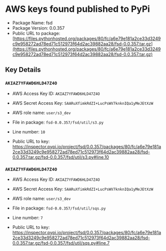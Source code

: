 # AWS keys found published to PyPi

* Package Name: fsd
* Package Version: 0.0.357
* Public URL to package: [https://files.pythonhosted.org/packages/80/fc/a6e79e181a2ce33d3249c9e958272ad78ed71c512973f64d2ac39882aa28/fsd-0.0.357.tar.gz](https://files.pythonhosted.org/packages/80/fc/a6e79e181a2ce33d3249c9e958272ad78ed71c512973f64d2ac39882aa28/fsd-0.0.357.tar.gz)

## Key Details

### `AKIAZ7YFAWD6HLD47Z4O`

* AWS Access Key ID: `AKIAZ7YFAWD6HLD47Z4O`
* AWS Secret Access Key: `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` 
* AWS role name: `user/s3_dev`
* File in package: `fsd-0.0.357/fsd/util/s3.py`
* Line number: `10`

* Public URL to key: https://inspector.pypi.io/project/fsd/0.0.357/packages/80/fc/a6e79e181a2ce33d3249c9e958272ad78ed71c512973f64d2ac39882aa28/fsd-0.0.357.tar.gz/fsd-0.0.357/fsd/util/s3.py#line.10



### `AKIAZ7YFAWD6HLD47Z4O`

* AWS Access Key ID: `AKIAZ7YFAWD6HLD47Z4O`
* AWS Secret Access Key: `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` 
* AWS role name: `user/s3_dev`
* File in package: `fsd-0.0.357/fsd/util/sqs.py`
* Line number: `7`

* Public URL to key: https://inspector.pypi.io/project/fsd/0.0.357/packages/80/fc/a6e79e181a2ce33d3249c9e958272ad78ed71c512973f64d2ac39882aa28/fsd-0.0.357.tar.gz/fsd-0.0.357/fsd/util/sqs.py#line.7


